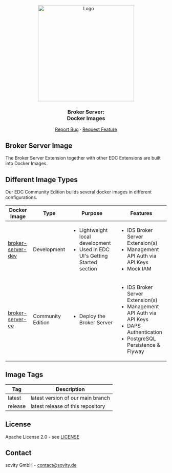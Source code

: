 <!-- PROJECT LOGO -->
<br />
<div align="center">
  <a href="https://github.com/sovity/edc-broker-server-extension">
    <img src="https://raw.githubusercontent.com/sovity/edc-ui/main/src/assets/images/sovity_logo.svg" alt="Logo" width="300">
  </a>

<h3 align="center">Broker Server:<br />Docker Images</h3>

  <p align="center">
    <a href="https://github.com/sovity/edc-broker-server-extension/issues/new?template=bug_report.md">Report Bug</a>
    ·
    <a href="https://github.com/sovity/edc-broker-server-extension/issues/new?template=feature_request.md">Request Feature</a>
  </p>
</div>

## Broker Server Image

The Broker Server Extension together with other EDC Extensions are built into Docker Images.

## Different Image Types

Our EDC Community Edition builds several docker images in different configurations.

| Docker Image                                                                                                | Type              | Purpose                                                                                          | Features                                                                                                                                                      |
|-------------------------------------------------------------------------------------------------------------|-------------------|--------------------------------------------------------------------------------------------------|---------------------------------------------------------------------------------------------------------------------------------------------------------------|
| [broker-server-dev](https://github.com/sovity/edc-broker-server-extension/pkgs/container/broker-server-dev) | Development       | <ul><li>Lightweight local development</li><li>Used in EDC UI's Getting Started section</li></ul> | <ul><li>IDS Broker Server Extension(s)</li><li>Management API Auth via API Keys</li><li>Mock IAM</li></ul>                                                    |
| [broker-server-ce](https://github.com/sovity/edc-broker-server-extension/pkgs/container/broker-server-ce)   | Community Edition | <ul><li>Deploy the Broker Server</li></ul>                                                       | <ul><li>IDS Broker Server Extension(s)</li><li>Management API Auth via API Keys</li><li>DAPS Authentication</li><li>PostgreSQL Persistence & Flyway</li></ul> |

## Image Tags

| Tag     | Description                       |
|---------|-----------------------------------|
| latest  | latest version of our main branch |
| release | latest release of this repository |

## License

Apache License 2.0 - see [LICENSE](../../LICENSE)

## Contact

sovity GmbH - contact@sovity.de
